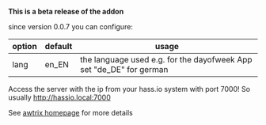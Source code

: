 **This is a beta release of the addon**

since version 0.0.7 you can configure:

|option|default|usage|
|---|---|---|
|lang|en_EN| the language used e.g. for the dayofweek App set "de_DE" for german|

Access the server with the ip from your hass.io system with port 7000!
So usually http://hassio.local:7000

See [awtrix homepage](https://docs.blueforcer.de/#/v2/README) for more details
